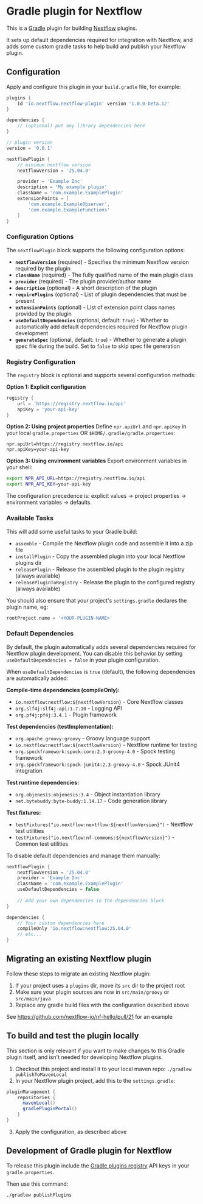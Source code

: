 # Gradle plugin for Nextflow

This is a [Gradle](https://gradle.org/) plugin for building [Nextflow](https://www.nextflow.io/) plugins.

It sets up default dependencies required for integration with Nextflow, and adds some custom gradle tasks
to help build and publish your Nextflow plugin.

## Configuration

Apply and configure this plugin in your `build.gradle` file, for example:

```gradle
plugins {
    id 'io.nextflow.nextflow-plugin' version '1.0.0-beta.12'
}

dependencies {
    // (optional) put any library dependencies here
}

// plugin version
version = '0.0.1'

nextflowPlugin {
    // minimum nextflow version
    nextflowVersion = '25.04.0'

    provider = 'Example Inc'
    description = 'My example plugin'
    className = 'com.example.ExamplePlugin'
    extensionPoints = [
        'com.example.ExampleObserver',
        'com.example.ExampleFunctions'
    ]
}
```

### Configuration Options

The `nextflowPlugin` block supports the following configuration options:

- **`nextflowVersion`** (required) - Specifies the minimum Nextflow version required by the plugin
- **`className`** (required) - The fully qualified name of the main plugin class
- **`provider`** (required) - The plugin provider/author name
- **`description`** (optional) - A short description of the plugin
- **`requirePlugins`** (optional) - List of plugin dependencies that must be present
- **`extensionPoints`** (optional) - List of extension point class names provided by the plugin
- **`useDefaultDependencies`** (optional, default: `true`) - Whether to automatically add default dependencies required for Nextflow plugin development
- **`generateSpec`** (optional, default: `true`) - Whether to generate a plugin spec file during the build. Set to `false` to skip spec file generation

### Registry Configuration

The `registry` block is optional and supports several configuration methods:

**Option 1: Explicit configuration**
```gradle
registry {
    url = 'https://registry.nextflow.io/api'
    apiKey = 'your-api-key'
}
```

**Option 2: Using project properties**
Define `npr.apiUrl` and `npr.apiKey` in your local `gradle.properties` OR `$HOME/.gradle/gradle.properties`:

```properties
npr.apiUrl=https://registry.nextflow.io/api
npr.apiKey=your-api-key
```

**Option 3: Using environment variables**
Export environment variables in your shell:

```bash
export NPR_API_URL=https://registry.nextflow.io/api
export NPR_API_KEY=your-api-key
```

The configuration precedence is: explicit values → project properties → environment variables → defaults.

### Available Tasks

This will add some useful tasks to your Gradle build:
* `assemble` - Compile the Nextflow plugin code and assemble it into a zip file
* `installPlugin` - Copy the assembled plugin into your local Nextflow plugins dir
* `releasePlugin` - Release the assembled plugin to the plugin registry (always available)
* `releasePluginToRegistry` - Release the plugin to the configured registry (always available)

You should also ensure that your project's `settings.gradle` declares the plugin name, eg:
```gradle
rootProject.name = '<YOUR-PLUGIN-NAME>'
```

### Default Dependencies

By default, the plugin automatically adds several dependencies required for Nextflow plugin development. You can disable this behavior by setting `useDefaultDependencies = false` in your plugin configuration.

When `useDefaultDependencies` is `true` (default), the following dependencies are automatically added:

**Compile-time dependencies (compileOnly):**
- `io.nextflow:nextflow:${nextflowVersion}` - Core Nextflow classes
- `org.slf4j:slf4j-api:1.7.10` - Logging API
- `org.pf4j:pf4j:3.4.1` - Plugin framework

**Test dependencies (testImplementation):**
- `org.apache.groovy:groovy` - Groovy language support
- `io.nextflow:nextflow:${nextflowVersion}` - Nextflow runtime for testing
- `org.spockframework:spock-core:2.3-groovy-4.0` - Spock testing framework
- `org.spockframework:spock-junit4:2.3-groovy-4.0` - Spock JUnit4 integration

**Test runtime dependencies:**
- `org.objenesis:objenesis:3.4` - Object instantiation library
- `net.bytebuddy:byte-buddy:1.14.17` - Code generation library

**Test fixtures:**
- `testFixtures("io.nextflow:nextflow:${nextflowVersion}")` - Nextflow test utilities
- `testFixtures("io.nextflow:nf-commons:${nextflowVersion}")` - Common test utilities

To disable default dependencies and manage them manually:

```gradle
nextflowPlugin {
    nextflowVersion = '25.04.0'
    provider = 'Example Inc'
    className = 'com.example.ExamplePlugin'
    useDefaultDependencies = false
    
    // Add your own dependencies in the dependencies block
}

dependencies {
    // Your custom dependencies here
    compileOnly 'io.nextflow:nextflow:25.04.0'
    // etc...
}
```

## Migrating an existing Nextflow plugin

Follow these steps to migrate an existing Nextflow plugin:

1. If your project uses a `plugins` dir, move its `src` dir to the project root
2. Make sure your plugin sources are now in `src/main/groovy` or `src/main/java`
3. Replace any gradle build files with the configuration described above

See https://github.com/nextflow-io/nf-hello/pull/21 for an example

## To build and test the plugin locally

This section is only relevant if you want to make changes to this Gradle plugin itself, and isn't 
needed for developing Nextflow plugins.

1. Checkout this project and install it to your local maven repo: `./gradlew publishToMavenLocal`
2. In your Nextflow plugin project, add this to the `settings.gradle`:
```gradle
pluginManagement {
    repositories {
      mavenLocal()
      gradlePluginPortal()
    }
}
```
3. Apply the configuration, as described above


## Development of Gradle plugin for Nextflow 

To release this plugin include the [Gradle plugins registry](https://plugins.gradle.org) API keys in your `gradle.properties`. 

Then use this command:

```
./gradlew publishPlugins
```
